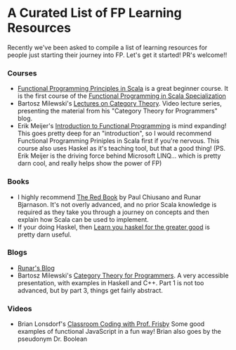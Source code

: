 # A Curated List of FP Learning Resources

Recently we've been asked to compile a list of learning resources for people just starting their journey into FP. Let's get it started! PR's welcome!!

### Courses
* [Functional Programming Principles in Scala](https://www.coursera.org/learn/progfun1) is a great beginner course. It is the first course of the [Functional Programming in Scala Specialization](https://www.coursera.org/specializations/scala)
* Bartosz Milewski's [Lectures on Category Theory](https://www.youtube.com/playlist?list=PLbgaMIhjbmEnaH_LTkxLI7FMa2HsnawM_). Video lecture series, presenting the material from his "Category Theory for Programmers" blog.
* Erik Meijer's [Introduction to Functional Programming](https://www.edx.org/course/introduction-functional-programming-delftx-fp101x-0) is mind expanding!  This goes pretty deep for an "introduction", so I would recommend Functional Programming Priniples in Scala first if you're nervous.  This course also uses Haskel as it's teaching tool, but that a good thing!  (PS. Erik Meijer is the driving force behind Microsoft LINQ... which is pretty darn cool, and really helps show the power of FP)

### Books
* I highly recommend [The Red Book](https://www.manning.com/books/functional-programming-in-scala) by Paul Chiusano and Runar Bjarnason. It's not overly advanced, and no prior Scala knowledge is required as they take you through a journey on concepts and then explain how Scala can be used to implement.
* If your doing Haskel, then [Learn you haskel for the greater good](http://learnyouahaskell.com/chapters) is pretty darn useful.

### Blogs
* [Runar's Blog](http://blog.higher-order.com/)
* Bartosz Milewski's [Category Theory for Programmers](https://bartoszmilewski.com/2014/10/28/category-theory-for-programmers-the-preface/). A very accessible presentation, with examples in Haskell and C++. Part 1 is not too advanced, but by part 3, things get fairly abstract.

### Videos
* Brian Lonsdorf's [Classroom Coding with Prof. Frisby](https://www.youtube.com/watch?v=h_tkIpwbsxY) Some good examples of functional JavaScript in a fun way!  Brian also goes by the pseudonym Dr. Boolean 
